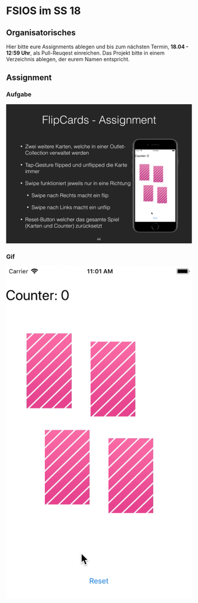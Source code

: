 # FSIOS im SS 18

## Organisatorisches
Hier bitte eure Assignments ablegen und bis zum nächsten Termin, **18.04 - 12:59 Uhr**, als Pull-Reuqest einreichen. Das Projekt bitte in einem Verzeichnis ablegen, der eurem Namen entspricht.

## Assignment
### Aufgabe
![Assigment 01](assignment_01.png "Assigment 01")

### Gif
![Assigment 01](assignment_01.gif "Assigment 01")



